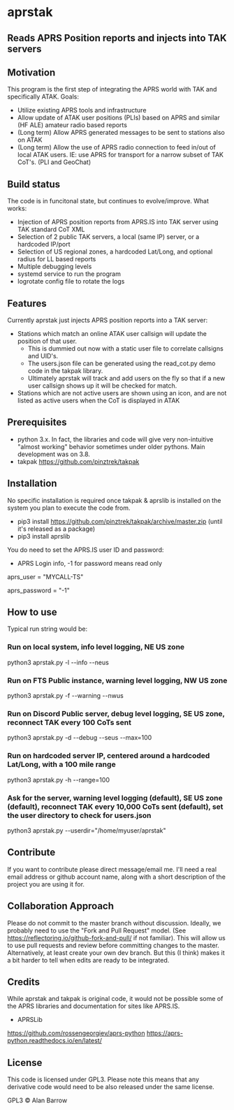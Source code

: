 # aprstak

## Reads APRS Position reports and injects into TAK servers

## Motivation
This program is the first step of integrating the APRS world with TAK and specifically ATAK. Goals:
* Utilize existing APRS tools and infrastructure
* Allow update of ATAK user positions (PLIs) based on APRS and similar (HF ALE) amateur radio based reports
* (Long term) Allow APRS generated messages to be sent to stations also on ATAK
* (Long term) Allow the use of APRS radio connection to feed in/out of local ATAK users. IE: use APRS for transport for a narrow subset of TAK CoT's. (PLI and GeoChat)


## Build status
The code is in funcitonal state, but continues to evolve/improve. What works:
* Injection of APRS position reports from APRS.IS into TAK server using TAK standard CoT XML
* Selection of 2 public TAK servers, a local (same IP) server, or a hardcoded IP/port
* Selection of US regional zones, a hardcoded Lat/Long, and optional radius for LL based reports
* Multiple debugging levels
* systemd service to run the program
* logrotate config file to rotate the logs

## Features
Currently aprstak just injects APRS position reports into a TAK server:
* Stations which match an online ATAK user callsign will update the position of that user. 
    * This is dummied out now with a static user file to correlate callsigns and UID's. 
    * The users.json file can be generated using the read_cot.py demo code in the takpak library.
    * Ultimately aprstak will track and add users on the fly so that if a new user callsign shows up it will be checked for match.
* Stations which are not active users are shown using an icon, and are not listed as active users when the CoT is displayed in ATAK


## Prerequisites
* python 3.x. In fact, the libraries and code will give very non-intuitive "almost working" behavior sometimes under older pythons. Main development was on 3.8.
* takpak https://github.com/pinztrek/takpak

## Installation
No specific installation is required once takpak & aprslib is installed on the system you plan to execute the code from. 

* pip3 install https://github.com/pinztrek/takpak/archive/master.zip  (until it's released as a package)
* pip3 install aprslib

You do need to set the APRS.IS user ID and password:

* APRS Login info, -1 for password means read only

aprs_user = "MYCALL-TS"

aprs_password = "-1"

## How to use
Typical run string would be:

### Run on local system, info level logging, NE US zone
python3 aprstak.py -l --info --neus

### Run on FTS Public instance, warning level logging, NW US zone
python3 aprstak.py -f --warning --nwus

### Run on Discord Public server, debug level logging, SE US zone, reconnect TAK every 100 CoTs sent
python3 aprstak.py -d --debug --seus --max=100

### Run on hardcoded server IP, centered around a hardcoded Lat/Long, with a 100 mile range
python3 aprstak.py -h --range=100

### Ask for the server, warning level logging (default), SE US zone (default), reconnect TAK every 10,000 CoTs sent (default), set the user directory to check for users.json
python3 aprstak.py --userdir="/home/myuser/aprstak"

## Contribute

If you want to contribute please direct message/email me. I'll need a real email address or github account name, along with a short description of the project you are using it for. 

## Collaboration Approach
Please do not commit to the master branch without discussion. Ideally, we probably need to use the "Fork and Pull Request" model. (See https://reflectoring.io/github-fork-and-pull/ if not familiar). This will allow us to use pull requests and review before committing changes to the master. Alternatively, at least create your own dev branch. But this (I think) makes it a bit harder to tell when edits are ready to be integrated. 

## Credits
While aprstak and takpak is original code, it would not be possible some of the APRS libraries and documentation for sites like APRS.IS.   

* APRSLib 

https://github.com/rossengeorgiev/aprs-python
https://aprs-python.readthedocs.io/en/latest/


## License
This code is licensed under GPL3. Please note this means that any derivative code would need to be also released under the same license. 

GPL3 © Alan Barrow
